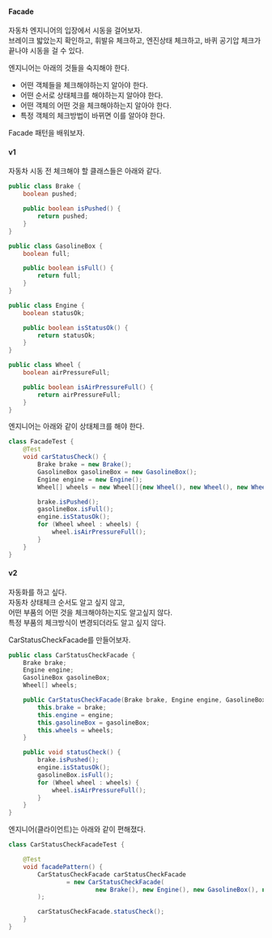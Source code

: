 #### Facade
자동차 엔지니어의 입장에서 시동을 걸어보자.  
브레이크 밟았는지 확인하고, 휘발유 체크하고, 엔진상태 체크하고, 바퀴 공기압 체크가 끝나야 시동을 걸 수 있다.

엔지니어는 아래의 것들을 숙지해야 한다.
- 어떤 객체들을 체크해야하는지 알아야 한다.
- 어떤 순서로 상태체크를 해야하는지 알아야 한다.
- 어떤 객체의 어떤 것을 체크해야하는지 알아야 한다.
- 특정 객체의 체크방법이 바뀌면 이를 알아야 한다.

Facade 패턴을 배워보자.

#### v1
자동차 시동 전 체크해야 할 클래스들은 아래와 같다.

~~~java
public class Brake {
    boolean pushed;

    public boolean isPushed() {
        return pushed;
    }
}

public class GasolineBox {
    boolean full;

    public boolean isFull() {
        return full;
    }
}

public class Engine {
    boolean statusOk;

    public boolean isStatusOk() {
        return statusOk;
    }
}

public class Wheel {
    boolean airPressureFull;

    public boolean isAirPressureFull() {
        return airPressureFull;
    }
}
~~~

엔지니어는 아래와 같이 상태체크를 해야 한다.

~~~java
class FacadeTest {
    @Test
    void carStatusCheck() {
        Brake brake = new Brake();
        GasolineBox gasolineBox = new GasolineBox();
        Engine engine = new Engine();
        Wheel[] wheels = new Wheel[]{new Wheel(), new Wheel(), new Wheel(), new Wheel()};

        brake.isPushed();
        gasolineBox.isFull();
        engine.isStatusOk();
        for (Wheel wheel : wheels) {
            wheel.isAirPressureFull();
        }
    }
}
~~~


#### v2
자동화를 하고 싶다.  
자동차 상태체크 순서도 알고 싶지 않고,  
어떤 부품의 어떤 것을 체크해야하는지도 알고싶지 않다.  
특정 부품의 체크방식이 변경되더라도 알고 싶지 않다.  

CarStatusCheckFacade를 만들어보자.

~~~java
public class CarStatusCheckFacade {
    Brake brake;
    Engine engine;
    GasolineBox gasolineBox;
    Wheel[] wheels;

    public CarStatusCheckFacade(Brake brake, Engine engine, GasolineBox gasolineBox, Wheel[] wheels) {
        this.brake = brake;
        this.engine = engine;
        this.gasolineBox = gasolineBox;
        this.wheels = wheels;
    }

    public void statusCheck() {
        brake.isPushed();
        engine.isStatusOk();
        gasolineBox.isFull();
        for (Wheel wheel : wheels) {
            wheel.isAirPressureFull();
        }
    }
}
~~~

엔지니어(클라이언트)는 아래와 같이 편해졌다.

~~~java
class CarStatusCheckFacadeTest {

    @Test
    void facadePattern() {
        CarStatusCheckFacade carStatusCheckFacade
                = new CarStatusCheckFacade(
                        new Brake(), new Engine(), new GasolineBox(), new Wheel[]{new Wheel(), new Wheel(), new Wheel(), new Wheel()}
        );

        carStatusCheckFacade.statusCheck();
    }
}
~~~